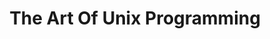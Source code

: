 ---
layout: books
title: The Art Of Unix Programming
categories: ['software']
author: ['']
excerpt: .
external_url: 
---